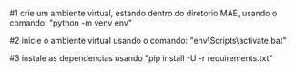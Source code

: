 #1 crie um ambiente virtual, estando dentro do diretorio MAE, usando o comando:
"python -m venv env"

#2 inicie o ambiente virtual usando o comando:
"env\Scripts\activate.bat"

#3 instale as dependencias usando
"pip install -U -r requirements.txt"